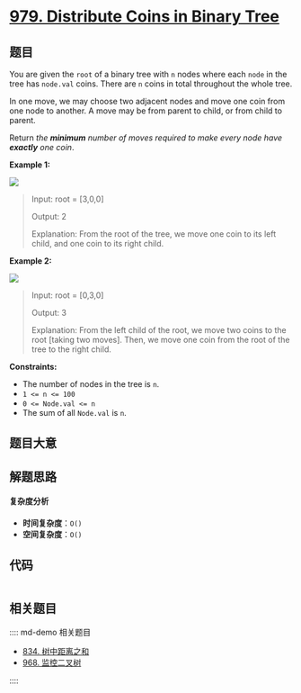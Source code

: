 # [979. Distribute Coins in Binary Tree](https://leetcode.com/problems/distribute-coins-in-binary-tree/)

## 题目

You are given the `root` of a binary tree with `n` nodes where each `node` in
the tree has `node.val` coins. There are `n` coins in total throughout the
whole tree.

In one move, we may choose two adjacent nodes and move one coin from one node
to another. A move may be from parent to child, or from child to parent.

Return _the **minimum** number of moves required to make every node have
**exactly** one coin_.

**Example 1:**

![](https://assets.leetcode.com/uploads/2019/01/18/tree1.png)

> Input: root = [3,0,0]
>
> Output: 2
>
> Explanation: From the root of the tree, we move one coin to its left child, and one coin to its right child.

**Example 2:**

![](https://assets.leetcode.com/uploads/2019/01/18/tree2.png)

> Input: root = [0,3,0]
>
> Output: 3
>
> Explanation: From the left child of the root, we move two coins to the root [taking two moves]. Then, we move one coin from the root of the tree to the right child.

**Constraints:**

- The number of nodes in the tree is `n`.
- `1 <= n <= 100`
- `0 <= Node.val <= n`
- The sum of all `Node.val` is `n`.

## 题目大意

## 解题思路

#### 复杂度分析

- **时间复杂度**：`O()`
- **空间复杂度**：`O()`

## 代码

```javascript

```

## 相关题目

:::: md-demo 相关题目

- [834. 树中距离之和](https://leetcode.com/problems/sum-of-distances-in-tree)
- [968. 监控二叉树](https://leetcode.com/problems/binary-tree-cameras)

::::
